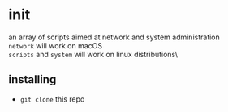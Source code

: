 # init

an array of scripts aimed at network and system administration\
```network``` will work on macOS\
```scripts``` and ```system``` will work on linux distributions\

## installing
- ```git clone``` this repo
